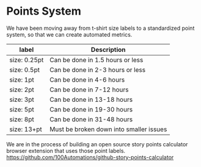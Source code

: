 # Points System
We have been moving away from t-shirt size labels to a standardized point system, so that we can create automated metrics.

| label        | Description                             |
| ------------ | --------------------------------------- |
| size: 0.25pt | Can be done in 1.5 hours or less        |
| size: 0.5pt  | Can be done in 2-3 hours or less        |
| size: 1pt    | Can be done in 4-6 hours                |
| size: 2pt    | Can be done in 7-12 hours               |
| size: 3pt    | Can be done in 13-18 hours              |
| size: 5pt    | Can be done in 19-30 hours              |
| size: 8pt    | Can be done in 31-48 hours              |
| size: 13+pt  | Must be broken down into smaller issues |

We are in the process of building an open source story points calculator browser extension that uses those point labels.  
https://github.com/100Automations/github-story-points-calculator
